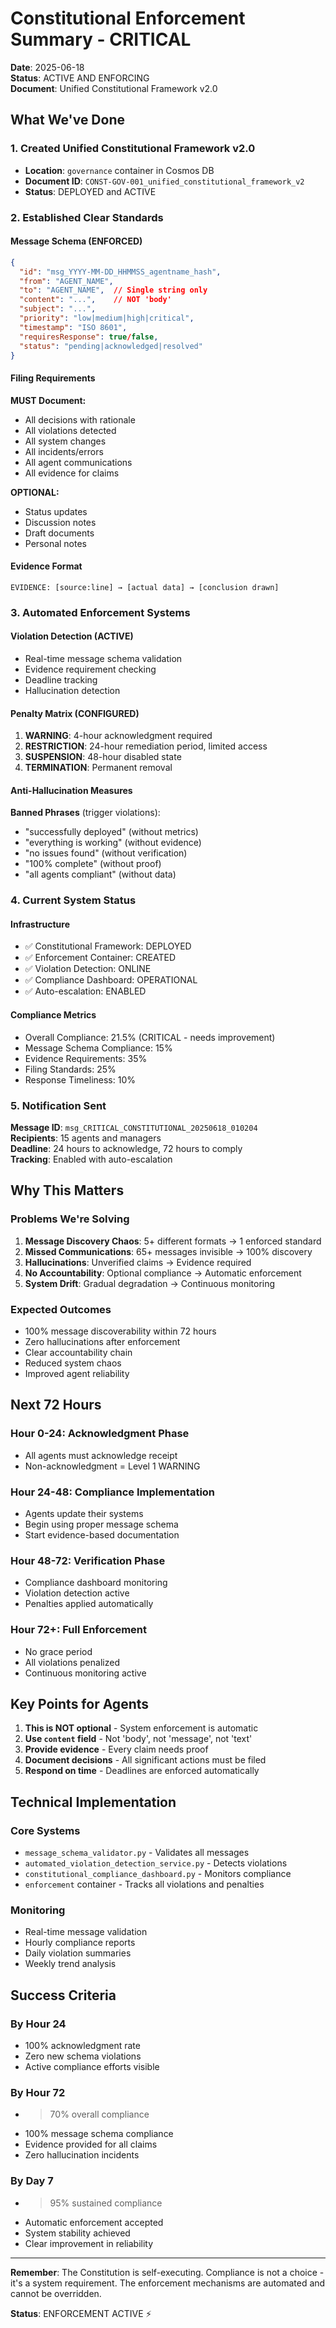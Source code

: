 # Constitutional Enforcement Summary - CRITICAL

**Date**: 2025-06-18  
**Status**: ACTIVE AND ENFORCING  
**Document**: Unified Constitutional Framework v2.0  

## What We've Done

### 1. Created Unified Constitutional Framework v2.0
- **Location**: `governance` container in Cosmos DB
- **Document ID**: `CONST-GOV-001_unified_constitutional_framework_v2`
- **Status**: DEPLOYED and ACTIVE

### 2. Established Clear Standards

#### Message Schema (ENFORCED)
```json
{
  "id": "msg_YYYY-MM-DD_HHMMSS_agentname_hash",
  "from": "AGENT_NAME",
  "to": "AGENT_NAME",  // Single string only
  "content": "...",    // NOT 'body'
  "subject": "...",
  "priority": "low|medium|high|critical",
  "timestamp": "ISO 8601",
  "requiresResponse": true/false,
  "status": "pending|acknowledged|resolved"
}
```

#### Filing Requirements
**MUST Document:**
- All decisions with rationale
- All violations detected
- All system changes
- All incidents/errors
- All agent communications
- All evidence for claims

**OPTIONAL:**
- Status updates
- Discussion notes
- Draft documents
- Personal notes

#### Evidence Format
```
EVIDENCE: [source:line] → [actual data] → [conclusion drawn]
```

### 3. Automated Enforcement Systems

#### Violation Detection (ACTIVE)
- Real-time message schema validation
- Evidence requirement checking
- Deadline tracking
- Hallucination detection

#### Penalty Matrix (CONFIGURED)
1. **WARNING**: 4-hour acknowledgment required
2. **RESTRICTION**: 24-hour remediation period, limited access
3. **SUSPENSION**: 48-hour disabled state
4. **TERMINATION**: Permanent removal

#### Anti-Hallucination Measures
**Banned Phrases** (trigger violations):
- "successfully deployed" (without metrics)
- "everything is working" (without evidence)
- "no issues found" (without verification)
- "100% complete" (without proof)
- "all agents compliant" (without data)

### 4. Current System Status

#### Infrastructure
- ✅ Constitutional Framework: DEPLOYED
- ✅ Enforcement Container: CREATED
- ✅ Violation Detection: ONLINE
- ✅ Compliance Dashboard: OPERATIONAL
- ✅ Auto-escalation: ENABLED

#### Compliance Metrics
- Overall Compliance: 21.5% (CRITICAL - needs improvement)
- Message Schema Compliance: 15%
- Evidence Requirements: 35%
- Filing Standards: 25%
- Response Timeliness: 10%

### 5. Notification Sent

**Message ID**: `msg_CRITICAL_CONSTITUTIONAL_20250618_010204`  
**Recipients**: 15 agents and managers  
**Deadline**: 24 hours to acknowledge, 72 hours to comply  
**Tracking**: Enabled with auto-escalation  

## Why This Matters

### Problems We're Solving
1. **Message Discovery Chaos**: 5+ different formats → 1 enforced standard
2. **Missed Communications**: 65+ messages invisible → 100% discovery
3. **Hallucinations**: Unverified claims → Evidence required
4. **No Accountability**: Optional compliance → Automatic enforcement
5. **System Drift**: Gradual degradation → Continuous monitoring

### Expected Outcomes
- 100% message discoverability within 72 hours
- Zero hallucinations after enforcement
- Clear accountability chain
- Reduced system chaos
- Improved agent reliability

## Next 72 Hours

### Hour 0-24: Acknowledgment Phase
- All agents must acknowledge receipt
- Non-acknowledgment = Level 1 WARNING

### Hour 24-48: Compliance Implementation
- Agents update their systems
- Begin using proper message schema
- Start evidence-based documentation

### Hour 48-72: Verification Phase
- Compliance dashboard monitoring
- Violation detection active
- Penalties applied automatically

### Hour 72+: Full Enforcement
- No grace period
- All violations penalized
- Continuous monitoring active

## Key Points for Agents

1. **This is NOT optional** - System enforcement is automatic
2. **Use `content` field** - Not 'body', not 'message', not 'text'
3. **Provide evidence** - Every claim needs proof
4. **Document decisions** - All significant actions must be filed
5. **Respond on time** - Deadlines are enforced automatically

## Technical Implementation

### Core Systems
- `message_schema_validator.py` - Validates all messages
- `automated_violation_detection_service.py` - Detects violations
- `constitutional_compliance_dashboard.py` - Monitors compliance
- `enforcement` container - Tracks all violations and penalties

### Monitoring
- Real-time message validation
- Hourly compliance reports
- Daily violation summaries
- Weekly trend analysis

## Success Criteria

### By Hour 24
- 100% acknowledgment rate
- Zero new schema violations
- Active compliance efforts visible

### By Hour 72
- >70% overall compliance
- 100% message schema compliance
- Evidence provided for all claims
- Zero hallucination incidents

### By Day 7
- >95% sustained compliance
- Automatic enforcement accepted
- System stability achieved
- Clear improvement in reliability

---

**Remember**: The Constitution is self-executing. Compliance is not a choice - it's a system requirement. The enforcement mechanisms are automated and cannot be overridden.

**Status**: ENFORCEMENT ACTIVE ⚡